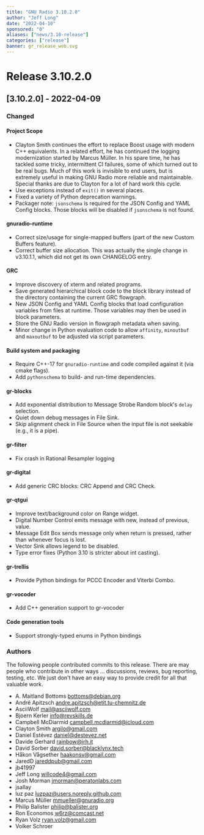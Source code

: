 ```yaml
---
title: "GNU Radio 3.10.2.0"
author: "Jeff Long"
date: "2022-04-10"
sponsored: "0"
aliases: ["news/3.10-release"]
categories: ["release"]
banner: gr_release_web.svg
---
```

# Release 3.10.2.0

## [3.10.2.0] - 2022-04-09

### Changed

#### Project Scope

- Clayton Smith continues the effort to replace Boost usage with modern C++ equivalents. In a related effort, he has continued the logging modernization started by Marcus Müller. In his spare time, he has tackled some tricky, intermittent CI failures, some of which turned out to be real bugs. Much of this work is invisible to end users, but is extremely useful in making GNU Radio more reliable and maintainable. Special thanks are due to Clayton for a lot of hard work this cycle.
- Use exceptions instead of `exit()` in several places.
- Fixed a variety of Python deprecation warnings.
- Packager note: `jsonschema` is required for the JSON Config and YAML Config blocks. Those blocks will be disabled if `jsonschema` is not found.

#### gnuradio-runtime

- Correct size/usage for single-mapped buffers (part of the new Custom Buffers feature).
- Correct buffer size allocation. This was actually the single change in v3.10.1.1, which did not get its own CHANGELOG entry.

#### GRC

- Improve discovery of xterm and related programs.
- Save generated hierarchical block code to the block library instead of the directory containing the current GRC flowgraph.
- New JSON Config and YAML Config blocks that load configuration variables from files at runtime. Those variables may then be used in block parameters.
- Store the GNU Radio version in flowgraph metadata when saving.
- Minor change in Python evaluation code to allow `affinity`, `minoutbuf` and `maxoutbuf` to be adjusted via script parameters.


#### Build system and packaging

- Require C++-17 for `gnuradio-runtime` and code compiled against it (via cmake flags).
- Add `pythonschema` to build- and run-time dependencies.

#### gr-blocks

- Add exponential distribution to Message Strobe Random block's `delay` selection.
- Quiet down debug messages in File Sink.
- Skip alignment check in File Source when the input file is not seekable (e.g., it is a pipe).

#### gr-filter

- Fix crash in Rational Resampler logging

#### gr-digital

- Add generic CRC blocks: CRC Append and CRC Check.

#### gr-qtgui

- Improve text/background color on Range widget.
- Digital Number Control emits message with new, instead of previous, value.
- Message Edit Box sends message only when return is pressed, rather than whenever focus is lost.
- Vector Sink allows legend to be disabled.
- Type error fixes (Python 3.10 is stricter about int casting).
 
#### gr-trellis

- Provide Python bindings for PCCC Encoder and Viterbi Combo.

#### gr-vocoder

- Add C++ generation support to gr-vocoder

#### Code generation tools

- Support strongly-typed enums in Python bindings

### Authors

The following people contributed commits to this release. There are may people who contribute in other ways ... discussions, reviews, bug reporting, testing, etc. We just don't have an easy way to provide credit for all that valuable work.

- A. Maitland Bottoms <bottoms@debian.org>
- André Apitzsch <andre.apitzsch@etit.tu-chemnitz.de>
- AsciiWolf <mail@asciiwolf.com>
- Bjoern Kerler <info@revskills.de>
- Campbell McDiarmid <campbell.mcdiarmid@icloud.com>
- Clayton Smith <argilo@gmail.com>
- Daniel Estévez <daniel@destevez.net>
- Davide Gerhard <rainbow@irh.it>
- David Sorber <david.sorber@blacklynx.tech>
- Håkon Vågsether <haakonsv@gmail.com>
- JaredD <jareddpub@gmail.com>
- jb41997
- Jeff Long <willcode4@gmail.com>
- Josh Morman <jmorman@peratonlabs.com>
- jsallay
- luz paz <luzpaz@users.noreply.github.com>
- Marcus Müller <mmueller@gnuradio.org>
- Philip Balister <philip@balister.org>
- Ron Economos <w6rz@comcast.net>
- Ryan Volz <ryan.volz@gmail.com>
- Volker Schroer